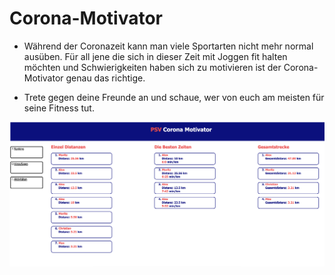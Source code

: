 # Corona-Motivator
* Während der Coronazeit kann man viele Sportarten nicht mehr normal ausüben. Für all jene die sich in dieser Zeit mit Joggen fit halten möchten und Schwierigkeiten haben sich zu motivieren ist der Corona-Motivator genau das richtige.

* Trete gegen deine Freunde an und schaue, wer von euch am meisten für seine Fitness tut.

![Ranking-Site](./corona-otivator.png)


